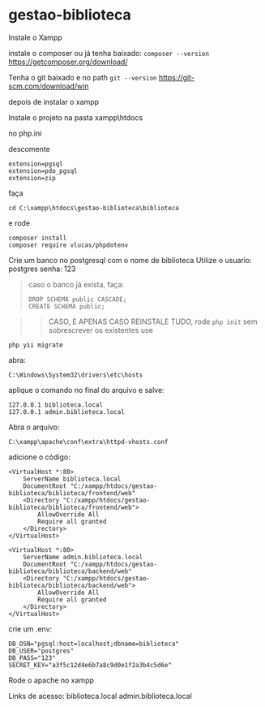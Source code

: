 # gestao-biblioteca

Instale o Xampp

instale o composer ou já tenha baixado:
```composer --version```
https://getcomposer.org/download/

Tenha o git baixado e no path 
```git --version```
https://git-scm.com/download/win

depois de instalar o xampp

Instale o projeto na pasta xampp\htdocs

no php.ini

descomente
```
extension=pgsql
extension=pdo_pgsql
extension=zip
```

faça
```
cd C:\xampp\htdocs\gestao-biblioteca\biblioteca
```

e rode
```
composer install
composer require vlucas/phpdotenv
```

Crie um banco no postgresql com o nome de biblioteca
Utilize o usuario: postgres senha: 123
> caso o banco já exista, faça: 
> ```
> DROP SCHEMA public CASCADE;
> CREATE SCHEMA public;
> ```

>> CASO, E APENAS CASO REINSTALE TUDO, rode ```php init``` sem sobrescrever os existentes
use 
```
php yii migrate
```

abra: 
```
C:\Windows\System32\drivers\etc\hosts
```
aplique o comando no final do arquivo e salve: 
```
127.0.0.1 biblioteca.local
127.0.0.1 admin.biblioteca.local
```
Abra o arquivo:
```
C:\xampp\apache\conf\extra\httpd-vhosts.conf
```
adicione o código:
```
<VirtualHost *:80>
    ServerName biblioteca.local
    DocumentRoot "C:/xampp/htdocs/gestao-biblioteca/biblioteca/frontend/web"
    <Directory "C:/xampp/htdocs/gestao-biblioteca/biblioteca/frontend/web">
        AllowOverride All
        Require all granted
    </Directory>
</VirtualHost>

<VirtualHost *:80>
    ServerName admin.biblioteca.local
    DocumentRoot "C:/xampp/htdocs/gestao-biblioteca/biblioteca/backend/web"
    <Directory "C:/xampp/htdocs/gestao-biblioteca/biblioteca/backend/web">
        AllowOverride All
        Require all granted
    </Directory>
</VirtualHost>

```

crie um .env:
```
DB_DSN="pgsql:host=localhost;dbname=biblioteca"
DB_USER="postgres"
DB_PASS="123"
SECRET_KEY="a3f5c12d4e6b7a8c9d0e1f2a3b4c5d6e"
```
Rode o apache no xampp

Links de acesso:
biblioteca.local
admin.biblioteca.local
 